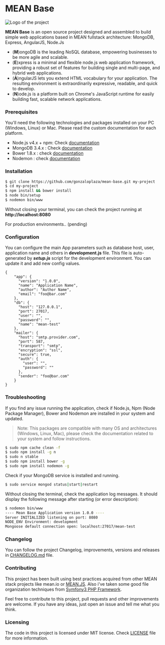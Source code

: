 # MEAN Base
![Logo of the project](http://ordermin.com/images/mean-logo.jpg)

**MEAN Base** is an open source project designed and assembled to build simple web applications based in MEAN fullstack architecture: MongoDB, Express, AngularJS, Node.Js

  - (**M**)ongoDB is the leading NoSQL database, empowering businesses to be more agile and scalable.
  - (**E**)xpress is a minimal and flexible node.js web application framework, providing a robust set of features for building single and multi-page, and hybrid web applications.
  - (**A**)ngularJS lets you extend HTML vocabulary for your application. The resulting environment is extraordinarily expressive, readable, and quick to develop.
  - (**N**)ode.js is a platform built on Chrome's JavaScript runtime for easily building fast, scalable network applications.

### Prerequisites
You'll need the following technologies and packages installed on your PC (Windows, Linux) or Mac. Please read the custom documentation for each platform.

- Node.js v4.x + npm: Check [documentation](https://nodejs.org/)
- MongoDB 3.4.x : Check [documentation](https://docs.mongodb.com/manual/installation/#mongodb-community-edition)
- Bower 1.8.x : check [documentation](https://bower.io/#install-bower)
- Nodemon : check [documentation](https://nodemon.io) 

### Installation
```sh
$ git clone https://github.com/gonzaloplaza/mean-base.git my-project
$ cd my-project
$ npm install && bower install
$ node bin/setup
$ nodemon bin/www
```

Without closing your terminal, you can check the project running at **http://localhost:8080**

For production environments.. (pending)


### Configuration

You can configure the main App parameters such as database host, user, application name and others in **development.js** file. 
This file is auto-generated by ***setup.js*** script for the development environment. You can update it and add new config values.
```
{
    "app": {
      "version": "1.0.0",
      "name": "Application Name",
      "author": "Author Name",
      "email": "foo@bar.com"
    },
    "db": {
      "host": "127.0.0.1",
      "port": 27017,
      "user": "",
      "password": "",
      "name": "mean-test"
    },
    "mailer": {
      "host": "smtp.provider.com",
      "port": 587,
      "transport": "smtp",
      "encryption": "ssl",
      "secure": true,
      "auth": {
        "user": "",
        "password": ""
      },
      "sender": "foo@bar.com"
    }
}
```

### Troubleshooting
If you find any issue running the application, check if Node.js, Npm (Node Package Manager), Bower and Nodemon are installed in your system and updated.
> Note: This packages are compatible with many OS and architectures
> (Windows, Linux, Mac), please check the documentation related to your
> system and follow instructions.

```sh
$ sudo npm cache clean -f
$ sudo npm install -g n
$ sudo n stable
$ sudo npm install bower -g
$ sudo npm install nodemon -g
```

Check if your MongoDB service is installed and running.
```sh
$ sudo service mongod status|start|restart
```

Without closing the terminal, check the application log messages. It should display the following message after starting (or error description):
```sh
$ nodemon bin/www
---- Mean Base Application version 1.0.0 ----
Server INITIALIZED listening on port: 8080
NODE_ENV Environment: development
Mongoose default connection open: localhost:27017/mean-test
```

### Changelog
You can follow the project Changelog, improvements, versions and releases in [CHANGELOG.md](CHANGELOG.md) file.

### Contributing
This project has been built using best practices acquired from other MEAN stack projects like mean.io or [MEAN.JS](https://meanjs.org/). Also i've taken some good file organization techniques from [Symfony3 PHP Framework](https://symfony.com).

Feel free to contribute to this project, pull requests and other improvements are welcome. If you have any ideas, just open an issue and tell me what you think.

### Licensing

The code in this project is licensed under MIT license. Check [LICENSE](https://github.com/gonzaloplaza/mean-base/blob/master/LICENSE) file for more information.











